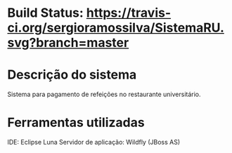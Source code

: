 # Build Status: https://travis-ci.org/sergioramossilva/SistemaRU.svg?branch=master

# Descrição do sistema

Sistema para pagamento de refeições no restaurante universitário.

# Ferramentas utilizadas

IDE: Eclipse Luna
Servidor de aplicação: Wildfly (JBoss AS)

